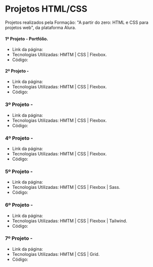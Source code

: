 # Projetos HTML/CSS

Projetos realizados pela Formação: "A partir do zero: HTML e CSS para projetos web", da plataforma Alura.

#### 1º Projeto - Portfólio.
- Link da página:
- Tecnologias Utilizadas: HMTM | CSS | Flexbox.
- Código:

#### 2º Projeto - 
- Link da página:
- Tecnologias Utilizadas: HMTM | CSS | Flexbox.
- Código:

### 3º Projeto - 
- Link da página:
- Tecnologias Utilizadas: HMTM | CSS | Flexbox.
- Código:

### 4º Projeto - 
- Link da página:
- Tecnologias Utilizadas: HMTM | CSS | Flexbox.
- Código:

### 5º Projeto - 
- Link da página:
- Tecnologias Utilizadas: HMTM | CSS | Flexbox | Sass.
- Código:

### 6º Projeto - 
- Link da página:
- Tecnologias Utilizadas: HMTM | CSS | Flexbox | Tailwind.
- Código:

### 7º Projeto - 
- Link da página:
- Tecnologias Utilizadas: HMTM | CSS | Grid.
- Código:
